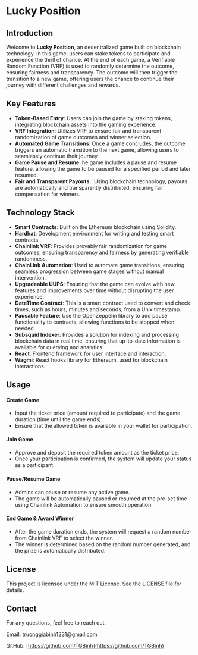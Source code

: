 # Lucky Position
## Introduction
Welcome to **Lucky Position**, an decentralized game built on blockchain technology. In this game, users can stake tokens to participate and experience the thrill of chance. At the end of each game, a Verifiable Random Function (VRF) is used to randomly determine the outcome, ensuring fairness and transparency. The outcome will then trigger the transition to a new game, offering users the chance to continue their journey with different challenges and rewards. 

## Key Features
- **Token-Based Entry**: Users can join the game by staking tokens, integrating blockchain assets into the gaming experience.
- **VRF Integration**: Utilizes VRF to ensure fair and transparent randomization of game outcomes and winner selection.
- **Automated Game Transitions**: Once a game concludes, the outcome triggers an automatic transition to the next game, allowing users to seamlessly continue their journey.
- **Game Pause and Resume**: he game includes a pause and resume feature, allowing the game to be paused for a specified period and later resumed.
- **Fair and Transparent Payouts:**: Using blockchain technology, payouts are automatically and transparently distributed, ensuring fair compensation for winners.
## Technology Stack
- **Smart Contracts**: Built on the Ethereum blockchain using Solidity.
- **Hardhat**: Development environment for writing and testing smart contracts.
- **Chainlink VRF**: Provides provably fair randomization for game outcomes, ensuring transparency and fairness by generating verifiable randomness.
- **ChainLink Automation**:  Used to automate game transitions, ensuring seamless progression between game stages without manual intervention.
- **Upgradeable UUPS**: Ensuring that the game can evolve with new features and improvements over time without disrupting the user experience. 
- **DateTime Contract**: This is a smart contract used to convert and check times, such as hours, minutes and seconds, from a Unix timestamp.
- **Pausable Feature**: Use the OpenZeppelin library to add pause functionality to contracts, allowing functions to be stopped when needed.
- **Subsquid Indexer**: Provides a solution for indexing and processing blockchain data in real time, ensuring that up-to-date information is available for querying and analytics.
- **React**: Frontend framework for user interface and interaction.
- **Wagmi**: React hooks library for Ethereum, used for blockchain interactions.

## Usage
#### Create Game
- Input the ticket price (amount required to participate) and the game duration (time until the game ends).
- Ensure that the allowed token is available in your wallet for participation.
#### Join Game
- Approve and deposit the required token amount as the ticket price.
- Once your participation is confirmed, the system will update your status as a participant.
#### Pause/Resume Game
- Admins can pause or resume any active game.
- The game will be automatically paused or resumed at the pre-set time using Chainlink Automation to ensure smooth operation.
#### End Game & Award Winner
- After the game duration ends, the system will request a random number from Chainlink VRF to select the winner.
- The winner is determined based on the random number generated, and the prize is automatically distributed.
  
## License
This project is licensed under the MIT License. See the LICENSE file for details.
## Contact
For any questions, feel free to reach out:

Email: [truonggiabinh1231@gmail.com](truonggiabinh1231@gmail.com)

GitHub: [https://github.com/TGBinh](https://github.com/TGBinh)
